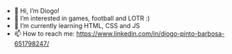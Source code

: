 - 👋 Hi, I’m Diogo!
- 👀 I’m interested in games, football and LOTR :)
- 🌱 I’m currently learning HTML, CSS and JS
- 📫 How to reach me: https://www.linkedin.com/in/diogo-pinto-barbosa-651798247/

<!---
diogopb/diogopb is a ✨ special ✨ repository because its `README.md` (this file) appears on your GitHub profile.
You can click the Preview link to take a look at your changes.
--->
